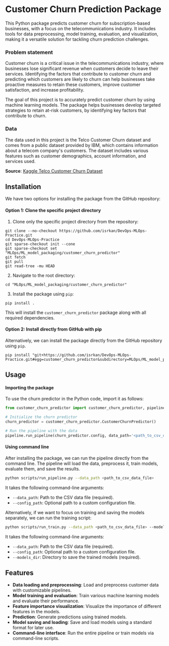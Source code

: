 # Customer Churn Prediction Package

This Python package predicts customer churn for subscription-based businesses, with a focus on the telecommunications industry. It includes tools for data preprocessing, model training, evaluation, and visualization, making it a versatile solution for tackling churn prediction challenges.

### Problem statement
Customer churn is a critical issue in the telecommunications industry, where businesses lose significant revenue when customers decide to leave their services. Identifying the factors that contribute to customer churn and predicting which customers are likely to churn can help businesses take proactive measures to retain these customers, improve customer satisfaction, and increase profitability.

The goal of this project is to accurately predict customer churn by using machine learning models. The package helps businesses develop targeted strategies to retain at-risk customers, by identifying key factors that contribute to churn.

### Data
The data used in this project is the Telco Customer Churn dataset and comes from a public dataset provided by IBM, which contains information about a telecom company's customers. The dataset includes various features such as customer demographics, account information, and services used.

**Source**: [Kaggle Telco Customer Churn Dataset](https://www.kaggle.com/datasets/blastchar/telco-customer-churn)

## Installation
We have two options for installing the package from the GitHub repository:

#### Option 1: Clone the specific project directory
1. Clone only the specific project directory from the repository:
```
git clone --no-checkout https://github.com/isrkan/DevOps-MLOps-Practice.git
cd DevOps-MLOps-Practice
git sparse-checkout init --cone
git sparse-checkout set "MLOps/ML_model_packaging/customer_churn_predictor"
git fetch
git pull
git read-tree -mu HEAD
```

2. Navigate to the root directory:
```
cd "MLOps/ML_model_packaging/customer_churn_predictor"
```

3. Install the package using `pip`:
```
pip install .
```

This will install the `customer_churn_predictor` package along with all required dependencies.

#### Option 2: Install directly from GitHub with pip
Alternatively, we can install the package directly from the GitHub repository using `pip`.
```
pip install "git+https://github.com/isrkan/DevOps-MLOps-Practice.git#egg=customer_churn_predictor&subdirectory=MLOps/ML_model_packaging/customer_churn_predictor"
```

## Usage

#### Importing the package
To use the churn predictor in the Python code, import it as follows:

```python
from customer_churn_predictor import customer_churn_predictor, pipeline

# Initialize the churn predictor
churn_predictor = customer_churn_predictor.CustomerChurnPredictor()

# Run the pipeline with the data
pipeline.run_pipeline(churn_predictor.config, data_path='<path_to_csv_data_file>')
```

#### Using command line
After installing the package, we can run the pipeline directly from the command line. The pipeline will load the data, preprocess it, train models, evaluate them, and save the results.

```bash
python scripts/run_pipeline.py --data_path <path_to_csv_data_file>
```

It takes the following command-line arguments:
- `--data_path`: Path to the CSV data file (required).
- `--config_path`: Optional path to a custom configuration file.

Alternatively, if we want to focus on training and saving the models separately, we can run the training script:

```bash
python scripts/run_train.py --data_path <path_to_csv_data_file> --models_dir <directory_to_save_models>
```

It takes the following command-line arguments:
- `--data_path`: Path to the CSV data file (required).
- `--config_path`: Optional path to a custom configuration file.
- `--models_dir`: Directory to save the trained models (required).

## Features

- **Data loading and preprocessing**: Load and preprocess customer data with customizable pipelines.
- **Model training and evaluation**: Train various machine learning models and evaluate their performance.
- **Feature importance visualization**: Visualize the importance of different features in the models.
- **Prediction**: Generate predictions using trained models.
- **Model saving and loading**: Save and load models using a standard format for later use.
- **Command-line interface**: Run the entire pipeline or train models via command-line scripts.